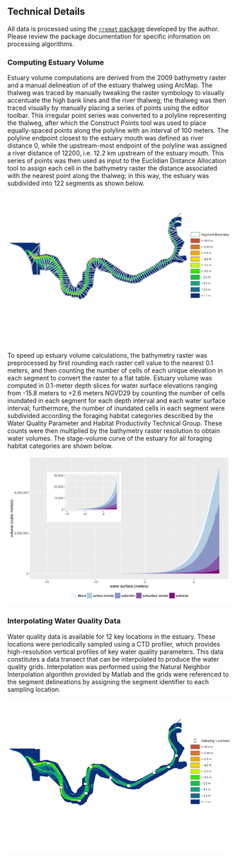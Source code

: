 ## Technical Details

All data is processed using the 
[`rremat` package](https://www.gtihbu.com/mkoohafkan/rremat) developed by the 
author. Please review the package documentation for specific information on 
processing algorithms.

### Computing Estuary Volume

Estuary volume computations are derived from the 2009 bathymetry raster and a 
manual delineation of of the estuary thalweg using ArcMap. The thalweg was 
traced by manually tweaking the raster symbology to visually accentuate the 
high bank lines and the river thalweg; the thalweg was then traced visually by 
manually placing a series of points using the editor toolbar. This irregular 
point series was converted to a polyline representing the thalweg, after which 
the Construct Points tool was used to place equally-spaced points along the 
polyline with an interval of 100 meters. The polyline endpoint closest to the 
estuary mouth was defined as river distance 0, while the upstream-most endpoint
of the polyline was assigned a river distance of 12200, i.e. 12.2 km upstream 
of the estuary mouth. This series of points was then used as input to the 
Euclidian Distance Allocation tool to assign each cell in the bathymetry raster 
the distance associated with the nearest point along the thalweg; in this way,
the estuary was subdivided into 122 segments as shown below.

![Bathymetry raster with and segment delineations](bathyzones.png) 

To speed up estuary volume calculations, the bathymetry raster was preprocessed
by first rounding each raster cell value to the nearest 0.1 meters, and then 
counting the number of cells of each unique elevation in each segment to 
convert the raster to a flat table. Estuary volume was computed in 0.1-meter 
depth slices for water surface elevations ranging from -15.8 meters to +2.6 
meters NGVD29 by counting the number of cells inundated in each
segment for each depth interval and each water surface interval; furthermore, 
the number of inundated cells in each segment were subdivided according the 
foraging habitat categories described by the Water Quality Parameter and Habitat 
Productivity Technical Group. These counts were then multiplied by the 
bathymetry raster resolution to obtain water volumes. The stage-volume curve of 
the estuary for all foraging habitat categories are shown below.

![Estuary volume by foraging habitat category](stagevolume.png)

### Interpolating Water Quality Data

Water quality data is available for 12 key locations in the estuary. These 
locations were periodically sampled using a CTD profiler, which provides 
high-resolution vertical profiles of key water quality parameters. This data 
constitutes a data transect that can be interpolated to produce the water 
quality grids. Interpolation was performed using the Natural Neighbor 
Interpolation algorithm provided by Matlab and the grids were referenced to 
the segment delineations by assigning the segment identifier to each sampling 
location.

![CTD profile sampling locations](samplelocations.png)



